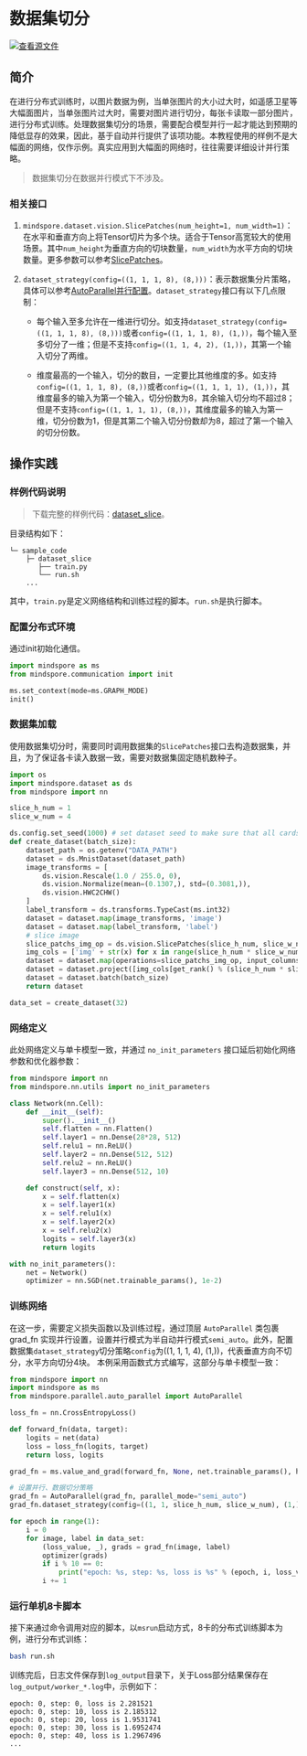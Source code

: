 # 数据集切分

[![查看源文件](https://mindspore-website.obs.cn-north-4.myhuaweicloud.com/website-images/br_base/resource/_static/logo_source.svg)](https://gitee.com/mindspore/docs/blob/br_base/tutorials/source_zh_cn/parallel/dataset_slice.md)

## 简介

在进行分布式训练时，以图片数据为例，当单张图片的大小过大时，如遥感卫星等大幅面图片，当单张图片过大时，需要对图片进行切分，每张卡读取一部分图片，进行分布式训练。处理数据集切分的场景，需要配合模型并行一起才能达到预期的降低显存的效果，因此，基于自动并行提供了该项功能。本教程使用的样例不是大幅面的网络，仅作示例。真实应用到大幅面的网络时，往往需要详细设计并行策略。

> 数据集切分在数据并行模式下不涉及。

### 相关接口

1. `mindspore.dataset.vision.SlicePatches(num_height=1, num_width=1)`：在水平和垂直方向上将Tensor切片为多个块。适合于Tensor高宽较大的使用场景。其中`num_height`为垂直方向的切块数量，`num_width`为水平方向的切块数量。更多参数可以参考[SlicePatches](https://www.mindspore.cn/docs/zh-CN/br_base/api_python/dataset_vision/mindspore.dataset.vision.SlicePatches.html)。

2. `dataset_strategy(config=((1, 1, 1, 8), (8,)))`：表示数据集分片策略，具体可以参考[AutoParallel并行配置](https://www.mindspore.cn/docs/zh-CN/br_base/api_python/parallel/mindspore.parallel.auto_parallel.AutoParallel.html)。`dataset_strategy`接口有以下几点限制：

    - 每个输入至多允许在一维进行切分。如支持`dataset_strategy(config=((1, 1, 1, 8), (8,)))`或者`config=((1, 1, 1, 8), (1,))`，每个输入至多切分了一维；但是不支持`config=((1, 1, 4, 2), (1,))`，其第一个输入切分了两维。

    - 维度最高的一个输入，切分的数目，一定要比其他维度的多。如支持`config=((1, 1, 1, 8), (8,))`或者`config=((1, 1, 1, 1), (1,))`，其维度最多的输入为第一个输入，切分份数为8，其余输入切分均不超过8；但是不支持`config=((1, 1, 1, 1), (8,))`，其维度最多的输入为第一维，切分份数为1，但是其第二个输入切分份数却为8，超过了第一个输入的切分份数。

## 操作实践

### 样例代码说明

> 下载完整的样例代码：[dataset_slice](https://gitee.com/mindspore/docs/tree/br_base/docs/sample_code/dataset_slice)。

目录结构如下：

```text
└─ sample_code
    ├─ dataset_slice
       ├── train.py
       └── run.sh
    ...
```

其中，`train.py`是定义网络结构和训练过程的脚本。`run.sh`是执行脚本。

### 配置分布式环境

通过init初始化通信。

```python
import mindspore as ms
from mindspore.communication import init

ms.set_context(mode=ms.GRAPH_MODE)
init()
```

### 数据集加载

使用数据集切分时，需要同时调用数据集的`SlicePatches`接口去构造数据集，并且，为了保证各卡读入数据一致，需要对数据集固定随机数种子。

```python
import os
import mindspore.dataset as ds
from mindspore import nn

slice_h_num = 1
slice_w_num = 4

ds.config.set_seed(1000) # set dataset seed to make sure that all cards read the same data
def create_dataset(batch_size):
    dataset_path = os.getenv("DATA_PATH")
    dataset = ds.MnistDataset(dataset_path)
    image_transforms = [
        ds.vision.Rescale(1.0 / 255.0, 0),
        ds.vision.Normalize(mean=(0.1307,), std=(0.3081,)),
        ds.vision.HWC2CHW()
    ]
    label_transform = ds.transforms.TypeCast(ms.int32)
    dataset = dataset.map(image_transforms, 'image')
    dataset = dataset.map(label_transform, 'label')
    # slice image
    slice_patchs_img_op = ds.vision.SlicePatches(slice_h_num, slice_w_num)
    img_cols = ['img' + str(x) for x in range(slice_h_num * slice_w_num)]
    dataset = dataset.map(operations=slice_patchs_img_op, input_columns="image", output_columns=img_cols)
    dataset = dataset.project([img_cols[get_rank() % (slice_h_num * slice_w_num)], "label"])
    dataset = dataset.batch(batch_size)
    return dataset

data_set = create_dataset(32)
```

### 网络定义

此处网络定义与单卡模型一致，并通过 `no_init_parameters` 接口延后初始化网络参数和优化器参数：

```python
from mindspore import nn
from mindspore.nn.utils import no_init_parameters

class Network(nn.Cell):
    def __init__(self):
        super().__init__()
        self.flatten = nn.Flatten()
        self.layer1 = nn.Dense(28*28, 512)
        self.relu1 = nn.ReLU()
        self.layer2 = nn.Dense(512, 512)
        self.relu2 = nn.ReLU()
        self.layer3 = nn.Dense(512, 10)

    def construct(self, x):
        x = self.flatten(x)
        x = self.layer1(x)
        x = self.relu1(x)
        x = self.layer2(x)
        x = self.relu2(x)
        logits = self.layer3(x)
        return logits

with no_init_parameters():
    net = Network()
    optimizer = nn.SGD(net.trainable_params(), 1e-2)
```

### 训练网络

在这一步，需要定义损失函数以及训练过程，通过顶层 `AutoParallel` 类包裹 grad_fn 实现并行设置，设置并行模式为半自动并行模式`semi_auto`。此外，配置数据集`dataset_strategy`切分策略`config`为((1, 1, 1, 4), (1,))，代表垂直方向不切分，水平方向切分4块。
本例采用函数式方式编写，这部分与单卡模型一致：

```python
from mindspore import nn
import mindspore as ms
from mindspore.parallel.auto_parallel import AutoParallel

loss_fn = nn.CrossEntropyLoss()

def forward_fn(data, target):
    logits = net(data)
    loss = loss_fn(logits, target)
    return loss, logits

grad_fn = ms.value_and_grad(forward_fn, None, net.trainable_params(), has_aux=True)

# 设置并行、数据切分策略
grad_fn = AutoParallel(grad_fn, parallel_mode="semi_auto")
grad_fn.dataset_strategy(config=((1, 1, slice_h_num, slice_w_num), (1,)))

for epoch in range(1):
    i = 0
    for image, label in data_set:
        (loss_value, _), grads = grad_fn(image, label)
        optimizer(grads)
        if i % 10 == 0:
            print("epoch: %s, step: %s, loss is %s" % (epoch, i, loss_value))
        i += 1
```

### 运行单机8卡脚本

接下来通过命令调用对应的脚本，以`msrun`启动方式，8卡的分布式训练脚本为例，进行分布式训练：

```bash
bash run.sh
```

训练完后，日志文件保存到`log_output`目录下，关于Loss部分结果保存在`log_output/worker_*.log`中，示例如下：

```text
epoch: 0, step: 0, loss is 2.281521
epoch: 0, step: 10, loss is 2.185312
epoch: 0, step: 20, loss is 1.9531741
epoch: 0, step: 30, loss is 1.6952474
epoch: 0, step: 40, loss is 1.2967496
...
```

